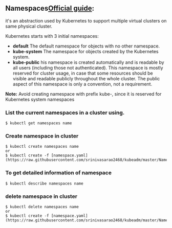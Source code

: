 ## Namespaces[Official guide](https://kubernetes.io/docs/tasks/administer-cluster/namespaces/#creating-a-new-namespace):
it's an abstraction used by Kubernetes to support multiple virtual clusters on same physical cluster.

Kubernetes starts with 3 initial namespaces:
* **default** The default namespace for objects with no other namespace.
* **kube-system** The namespace for objects created by the Kubernetes system.
* **kube-public** his namespace is created automatically and is readable by all users (including those not  authenticated). This namespace is mostly reserved for cluster usage, in case that some resources should be visible and readable publicly throughout the whole cluster. The public aspect of this namespace is only a convention, not a requirement.

**Note:** Avoid creating namespace with prefix kube-, since it is reserved for Kubernetes system namespaces

### List the current namespaces in a cluster using.
```
$ kubectl get namespaces name
```
### Create namespace in cluster
```
$ kubectl create namespaces name
or
$ kubectl create -f [namespace.yaml](https://raw.githubusercontent.com/srinivasarao2468/kubeadm/master/Namespace/namespace.yaml)
```
### To get detailed information of namespace
```
$ kubectl describe namespaces name
```
### delete namespace in cluster
```
$ kubectl delete namespaces name
or
$ kubectl create -f [namespace.yaml](https://raw.githubusercontent.com/srinivasarao2468/kubeadm/master/Namespace/namespace.yaml)
```
